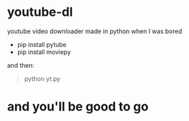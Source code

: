 # youtube-dl
youtube video downloader made in python when I was bored 

- pip install pytube
- pip install moviepy

and then:


> python yt.py

# and you'll be good to go
